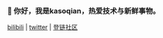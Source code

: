 ### 👋 你好，我是kasoqian，热爱技术与新鲜事物。

[bilibili](https://space.bilibili.com/18879239) | [twitter](https://twitter.com/kasoqian_eth) | [登链社区](https://learnblockchain.cn/people/5798)
